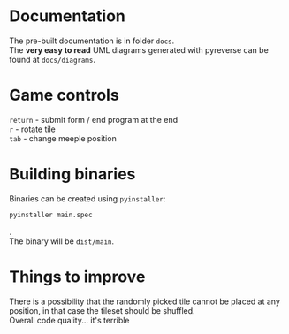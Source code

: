 # Documentation
The pre-built documentation is in folder `docs`.  
The **very easy to read** UML diagrams generated with pyreverse can be found at `docs/diagrams`.

# Game controls
`return` - submit form / end program at the end  
`r` - rotate tile  
`tab` - change meeple position

# Building binaries
Binaries can be created using `pyinstaller`:  
```bash
pyinstaller main.spec
```
.  
The binary will be `dist/main`.

# Things to improve
There is a possibility that the randomly picked tile cannot be placed at any position, in that case the tileset should be shuffled.  
Overall code quality... it's terrible
